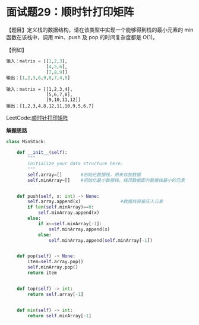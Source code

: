 # 面试题29：顺时针打印矩阵

【题目】定义栈的数据结构，请在该类型中实现一个能够得到栈的最小元素的 min 函数在该栈中，调用 min、push 及 pop 的时间复杂度都是 O(1)。



【例如】

```python
输入：matrix = [[1,2,3],
               [4,5,6],
               [7,8,9]]
输出：[1,2,3,6,9,8,7,4,5]
```



```
输入：matrix = [[1,2,3,4],
               [5,6,7,8],
               [9,10,11,12]]
输出：[1,2,3,4,8,12,11,10,9,5,6,7]
```



LeetCode:[顺时针打印矩阵](https://leetcode-cn.com/problems/shun-shi-zhen-da-yin-ju-zhen-lcof/)



**解题思路**





```Python
class MinStack:

    def __init__(self):
        """
        initialize your data structure here.
        """
        self.array=[]       #初始化数据栈，用来存放数据
        self.minArray=[]    #初始化最小数据栈，栈顶数据即为数据栈最小的元素


    def push(self, x: int) -> None:
        self.array.append(x)               #数据栈直接压入元素
        if len(self.minArray)==0:
            self.minArray.append(x)
        else:
            if x<=self.minArray[-1]:
                self.minArray.append(x)
            else:
                self.minArray.append(self.minArray[-1])


    def pop(self) -> None:
        item=self.array.pop()
        self.minArray.pop()
        return item


    def top(self) -> int:
        return self.array[-1]


    def min(self) -> int:
        return self.minArray[-1]
```







